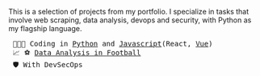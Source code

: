 This is a selection of projects from my portfolio. I specialize in tasks that involve web scraping, data analysis, devops and security, with Python as my flagship language.

<pre>
 👨🏽‍💻 Coding in <a href="https://github.com/everton-tenorio?tab=repositories&q=&type=public&language=python&sort=" target="_blank">Python</a> and <a href="https://github.com/everton-tenorio?tab=repositories&q=&type=public&language=javascript&sort=" target="_blank">Javascript</a>(React, <a href="https://github.com/everton-tenorio?tab=repositories&q=&type=public&language=Vue&sort=">Vue</a>)
 📈 ⚽ <a href="https://github.com/datagool" target="_blank">Data Analysis in Football</a>
 🛡️ With DevSecOps
</pre>

<!--- <p align="left">
  <--<a href="mailto:,@gmail.com" alt="Gmail">
    <img src="https://img.shields.io/badge/-Gmail-FF0000?style=flat-square&labelColor=FF0000&logo=gmail&logoColor=white&link=LINK-DO-SEU-EMAIL" /></a>--

    
  <a href="https://www.linkedin.com/in/everton93/" alt="Linkedin">
    <img src="https://img.shields.io/badge/-Linkedin-0e76a8?style=flat-square&logo=Linkedin&logoColor=white"&link=everton-tenorio />
  </a>
</p> <sup>Everton Tenorio - Junior Developer</sup>


---
### Some projects:
  
  <p><a href="https://futelive-eihaoboc2-everton-tenorios-projects.vercel.app" alt="Futlive">
      <img src="https://img.shields.io/badge/Futelive Web Scraping-ReactJS, node, Express, Cheerio-%23121011?style=for-the-badge&logo=Github&logoColor=white" /> 
  </a></p>

  <--<p><a href="https://filmes-premiados.vercel.app/" alt="ow">
      <img src="https://img.shields.io/badge/Oscar_Awards Web Scraping-Vue, Flask, BeautifulSoup4, mongodb-%23121011.svg?style=for-the-badge&logo=Github&logoColor=white" /> 
  </a></p>--

  <p><a href="https://github.com/everton-tenorio/viaprodutos" alt="vp">
      <img src="https://img.shields.io/badge/Via Produtos Web - Vue, Django, Django Rest Framework, Docker-68a152?style=for-the-badge&logo=Github&logoColor=white" /> 
  </a></p>
  

<---### Hi there 👋

https://img.shields.io/badge/githubs-%23121011.svg?style=for-the-badge&logo=github&logoColor=white

Always seeking theoretical and practical knowledge regarding software development best practices, devops culture, cloud computing, automation and troubleshooting.
          
:earth_americas: Living in Maceió, Brazil      

### Skills ###
<img align="left" width="20px" alt="Linux" src="https://upload.wikimedia.org/wikipedia/commons/thumb/3/35/Tux.svg/1200px-Tux.svg.png" />
<img align="left" width="26px" alt="Docker" src="https://cdn4.iconfinder.com/data/icons/logos-and-brands/512/97_Docker_logo_logos-512.png" />
<img align="left" width="26px" alt="Python" src="https://raw.githubusercontent.com/github/explore/80688e429a7d4ef2fca1e82350fe8e3517d3494d/topics/python/python.png" />
<img align="left" width="45px" alt="Django" src="https://1000logos.net/wp-content/uploads/2020/08/Django-Logo.png" />
<img align="left" width="26px" alt="Flask" src="https://cdn.iconscout.com/icon/free/png-256/flask-51-285137.png" />
<img align="left" width="26px" alt="Vue" src="https://upload.wikimedia.org/wikipedia/commons/thumb/9/95/Vue.js_Logo_2.svg/1184px-Vue.js_Logo_2.svg.png" />
<img align="left" width="90px" alt="PostgreSQL" src="https://i.ibb.co/gZxdKd4/oie-l-UMazof-Mm7c-M.png" />

 
--->
